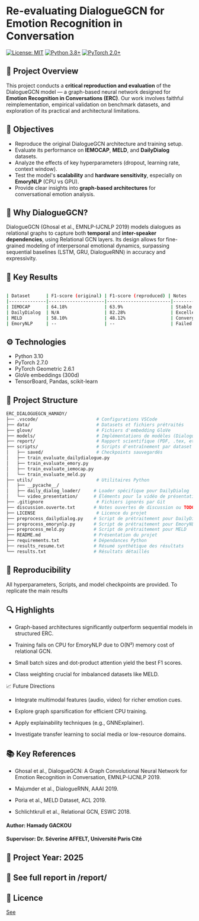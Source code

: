 # Re-evaluating DialogueGCN for Emotion Recognition in Conversation


[![License: MIT](https://img.shields.io/badge/License-MIT-yellow.svg)](https://opensource.org/licenses/MIT)
[![Python 3.8+](https://img.shields.io/badge/python-3.8+-blue.svg)](https://www.python.org/downloads/)
[![PyTorch 2.0+](https://img.shields.io/badge/PyTorch-2.0+-red.svg)](https://pytorch.org/)

## 📘 Project Overview

This project conducts a **critical reproduction and evaluation** of the DialogueGCN model — a graph-based neural network designed for **Emotion Recognition in Conversations (ERC)**. Our work involves faithful reimplementation, empirical validation on benchmark datasets, and exploration of its practical and architectural limitations.

## 🎯 Objectives

- Reproduce the original DialogueGCN architecture and training setup.
- Evaluate its performance on **IEMOCAP**, **MELD**, and **DailyDialog** datasets.
- Analyze the effects of key hyperparameters (dropout, learning rate, context window).
- Test the model's **scalability** and **hardware sensitivity**, especially on **EmoryNLP** (CPU vs GPU).
- Provide clear insights into **graph-based architectures** for conversational emotion analysis.

## 🧠 Why DialogueGCN?

DialogueGCN (Ghosal et al., EMNLP-IJCNLP 2019) models dialogues as relational graphs to capture both **temporal** and **inter-speaker dependencies**, using Relational GCN layers. Its design allows for fine-grained modeling of interpersonal emotional dynamics, surpassing sequential baselines (LSTM, GRU, DialogueRNN) in accuracy and expressivity.

## 🔬 Key Results

```bash

| Dataset      | F1-score (original) | F1-score (reproduced) | Notes                                           |
|--------------|---------------------|------------------------|------------------------------------------------|
| IEMOCAP      | 64.18%              | 63.9%                  | Stable with weighted loss + dropout            |
| DailyDialog  | N/A                 | 82.28%                 | Excellent generalization, clean structure      |
| MELD         | 58.10%              | 48.12%                 | Convergence issues, unbalanced label problem   |
| EmoryNLP     | --                  | --                     | Failed training on CPU (memory bottleneck)     |
```
## ⚙️ Technologies

- Python 3.10
- PyTorch 2.7.0
- PyTorch Geometric 2.6.1
- GloVe embeddings (300d)
- TensorBoard, Pandas, scikit-learn

## 📂 Project Structure
```bash
ERC_DIALOGUEGCN_HAMADY/
├── .vscode/                      # Configurations VSCode
├── data/                         # Datasets et fichiers prétraités
├── glove/                        # Fichiers d'embedding GloVe
├── models/                       # Implémentations de modèles (DialogueGCN, etc.)
├── report/                       # Rapport scientifique (PDF, .tex, etc.)
├── scripts/                      # Scripts d'entraînement par dataset
│   ├── saved/                    # Checkpoints sauvegardés
│   ├── train_evaluate_dailydialogue.py
│   ├── train_evaluate_emory.py
│   ├── train_evaluate_iemocap.py
│   └── train_evaluate_meld.py
├── utils/                        # Utilitaires Python
│   ├── __pycache__/
│   ├── daily_dialog_loader/     # Loader spécifique pour DailyDialog
│   └── video_presentation/      # Éléments pour la vidéo de présentation
├── .gitignore                    # Fichiers ignorés par Git
├── discussion.ouverte.txt       # Notes ouvertes de discussion ou TODO
├── LICENSE                       # Licence du projet
├── preprocess_dailydialog.py    # Script de prétraitement pour DailyDialog
├── preprocess_emorynlp.py       # Script de prétraitement pour EmoryNLP
├── preprocess_meld.py           # Script de prétraitement pour MELD
├── README.md                    # Présentation du projet
├── requirements.txt             # Dépendances Python
├── results_resume.txt           # Résumé synthétique des résultats
└── results.txt                  # Résultats détaillés


```

## 🧪 Reproducibility

All hyperparameters, Scripts, and model checkpoints are provided. To replicate the main results

## 🔍 Highlights
- Graph-based architectures significantly outperform sequential models in structured ERC.

- Training fails on CPU for EmoryNLP due to O(N²) memory cost of relational GCN.

- Small batch sizes and dot-product attention yield the best F1 scores.

- Class weighting crucial for imbalanced datasets like MELD.

📈 Future Directions
- Integrate multimodal features (audio, video) for richer emotion cues.

- Explore graph sparsification for efficient CPU training.

- Apply explainability techniques (e.g., GNNExplainer).

- Investigate transfer learning to social media or low-resource domains.

## 📚 Key References 
- Ghosal et al., DialogueGCN: A Graph Convolutional Neural Network for Emotion Recognition in Conversation, EMNLP-IJCNLP 2019.

- Majumder et al., DialogueRNN, AAAI 2019.

- Poria et al., MELD Dataset, ACL 2019.

- Schlichtkrull et al., Relational GCN, ESWC 2018.

#### Author: Hamady GACKOU
#### Supervisor: Dr. Séverine AFFELT, Université Paris Cité
## 📅 Project Year: 2025
## 📄 See full report in /report/







## 📄 Licence
[See](LICENSE)

